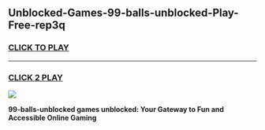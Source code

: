 
## Unblocked-Games-99-balls-unblocked-Play-Free-rep3q
<h3>
<a href="https://premium76.site?title=99-balls-unblocked&ref=18A1">CLICK TO PLAY</a></h3>
<hr>

<h3>
<a href="https://premium76.site?title=99-balls-unblocked&ref=18A1">CLICK 2 PLAY</a>
  
</h3>

<a href="https://premium76.site?title=99-balls-unblocked&ref=18A1"><img src="https://clearcache.store/games.png"></a>


**99-balls-unblocked games unblocked: Your Gateway to Fun and Accessible Online Gaming**
